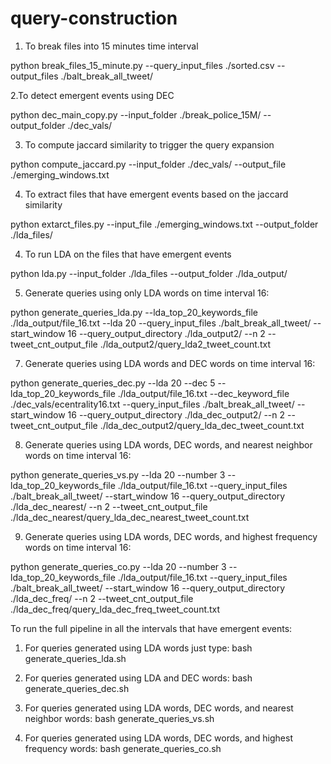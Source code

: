 # query-construction

1. To break files into 15 minutes time interval

python break_files_15_minute.py  --query_input_files ./sorted.csv --output_files ./balt_break_all_tweet/

2.To detect emergent events using DEC

python dec_main_copy.py --input_folder ./break_police_15M/ --output_folder ./dec_vals/ 

3. To compute jaccard similarity to trigger the query expansion

python compute_jaccard.py  --input_folder ./dec_vals/  --output_file  ./emerging_windows.txt

4. To extract files that have emergent events based on the jaccard similarity

python extarct_files.py --input_file  ./emerging_windows.txt  --output_folder ./lda_files/

4. To run LDA on the files that have emergent events 

python lda.py --input_folder ./lda_files  --output_folder ./lda_output/

5. Generate queries using only LDA words on time interval 16:

python generate_queries_lda.py --lda_top_20_keywords_file ./lda_output/file_16.txt --lda 20  --query_input_files ./balt_break_all_tweet/ --start_window 16 --query_output_directory ./lda_output2/ --n 2 --tweet_cnt_output_file ./lda_output2/query_lda2_tweet_count.txt

7. Generate queries using  LDA words and DEC words on time interval 16:

python generate_queries_dec.py --lda 20 --dec 5  --lda_top_20_keywords_file ./lda_output/file_16.txt  --dec_keyword_file ./dec_vals/ecentrality16.txt --query_input_files ./balt_break_all_tweet/  --start_window 16 --query_output_directory ./lda_dec_output2/ --n 2 --tweet_cnt_output_file  ./lda_dec_output2/query_lda_dec_tweet_count.txt

8. Generate queries using  LDA words, DEC words, and nearest neighbor words on time interval 16:

python generate_queries_vs.py  --lda 20 --number 3  --lda_top_20_keywords_file ./lda_output/file_16.txt  --query_input_files ./balt_break_all_tweet/  --start_window 16 --query_output_directory ./lda_dec_nearest/ --n 2 --tweet_cnt_output_file  ./lda_dec_nearest/query_lda_dec_nearest_tweet_count.txt

9. Generate queries using  LDA words, DEC words, and highest frequency words on time interval 16:

python generate_queries_co.py  --lda 20 --number 3  --lda_top_20_keywords_file ./lda_output/file_16.txt  --query_input_files ./balt_break_all_tweet/  --start_window 16 --query_output_directory ./lda_dec_freq/ --n 2 --tweet_cnt_output_file  ./lda_dec_freq/query_lda_dec_freq_tweet_count.txt


To run the full pipeline in all the intervals that have emergent events:

1. For queries generated using LDA words just type: bash generate_queries_lda.sh

2. For queries generated using LDA and DEC words: bash generate_queries_dec.sh

3. For queries generated using LDA words, DEC words, and nearest neighbor words: bash generate_queries_vs.sh

4. For queries generated using LDA words, DEC words, and highest frequency words: bash generate_queries_co.sh
